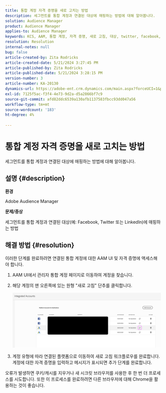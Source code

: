 ```yaml
---
title: 통합 계정 자격 증명을 새로 고치는 방법
description: 세그먼트를 통합 계정과 연결된 대상에 매핑하는 방법에 대해 알아봅니다.
solution: Audience Manager
product: Audience Manager
applies-to: Audience Manager
keywords: KCS, AAM, 통합 계정, 자격 증명, 새로 고침, 대상, twitter, facebook, linkedin
resolution: Resolution
internal-notes: null
bug: false
article-created-by: Zita Rodricks
article-created-date: 5/21/2024 3:27:45 PM
article-published-by: Zita Rodricks
article-published-date: 5/21/2024 3:28:15 PM
version-number: 3
article-number: KA-20130
dynamics-url: https://adobe-ent.crm.dynamics.com/main.aspx?forceUCI=1&pagetype=entityrecord&etn=knowledgearticle&id=f6fcb5aa-8617-ef11-9f89-6045bd06eea5
exl-id: 7125f5ac-f3f4-4e73-9d2a-d5a2866bf7c9
source-git-commit: afd82ddc6539a130afb1137583fbcc93dd047a56
workflow-type: tm+mt
source-wordcount: '183'
ht-degree: 4%

---
```


# 통합 계정 자격 증명을 새로 고치는 방법


세그먼트를 통합 계정과 연결된 대상에 매핑하는 방법에 대해 알아봅니다.

## 설명 {#description}


<b>환경</b>

Adobe Audience Manager

<b>문제/증상</b>

세그먼트를 통합 계정과 연결된 대상(예: Facebook, Twitter 또는 LinkedIn)에 매핑하는 방법


## 해결 방법 {#resolution}


이러한 단계를 완료하려면 연결된 통합 계정에 대한 AAM UI 및 자격 증명에 액세스해야 합니다.

1. AAM UI에서 관리자 통합 계정 페이지로 이동하여 계정을 찾습니다.
2. 해당 계정의 맨 오른쪽에 있는 원형 &quot;새로 고침&quot; 단추를 클릭합니다.



   ![](assets/6e040206-7307-ed11-82e4-00224809a9e0.png)


3. 계정 유형에 따라 연결된 플랫폼으로 이동하여 새로 고침 워크플로우를 완료합니다. 계정에 대한 자격 증명을 입력하고 메시지가 표시되면 추가 단계를 완료합니다.


오류가 발생하면 쿠키/캐시를 지우거나 새 시크릿 브라우저를 사용한 후 한 번 더 프로세스를 시도합니다. 또한 이 프로세스를 완료하려면 다른 브라우저에 대해 Chrome을 활용하는 것이 좋습니다.

